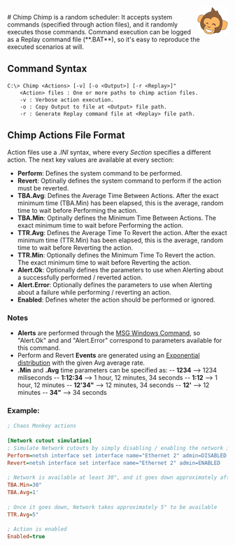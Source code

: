 <img src="https://raw.githubusercontent.com/alexmera88/MonkeyCrew/master/Chimp/Res/LogoSmall.png" alt="Chimp Logo" style="float:right;" />
</p>
# Chimp
Chimp is a random scheduler: It accepts system commands (specified through action files), and it randomly executes those commands. Command execution can be logged as a Replay command file (**.BAT**), so it's easy to reproduce the executed scenarios at will.

## Command Syntax
    C:\> Chimp <Actions> [-v] [-o <Output>] [-r <Replay>]"
		<Action> files : One or more paths to chimp action files.
		-v : Verbose action execution.
		-o : Copy Output to file at <Output> file path.
		-r : Generate Replay command file at <Replay> file path.

## Chimp Actions File Format
Action files use a *.INI* syntax, where every *Section* specifies a different action. The next key values are available at every section:
- **Perform**: Defines the system command to be performed.
- **Revert**: Optinally defines the system command to perform if the action must be reverted.
- **TBA.Avg**: Defines the Average Time Between Actions. After the exact minimum time (TBA.Min) has been elapsed, this is the average, random time to wait before Performing the action.
- **TBA.Min**: Optinally defines the Minimum Time Between Actions. The exact minimum time to wait before Performing the action.
- **TTR.Avg**: Defines the Average Time To Revert the action. After the exact minimum time (TTR.Min) has been elapsed, this is the average, random time to wait before Reverting the action.
- **TTR.Min**: Optionally defines the Minimum Time To Revert the action. The exact minimum time to wait before Reverting the action.
- **Alert.Ok**: Optionally defines the parameters to use when Alerting about a successfully performed / reverted action.
- **Alert.Error**: Optionally defines the parameters to use when Alerting about a failure while performing / reverting an action.
- **Enabled**: Defines wheter the action should be performed or ignored.

### Notes
- **Alerts** are performed through the [MSG Windows Command](https://technet.microsoft.com/en-us/library/bb490796.aspx), so  "Alert.Ok" and and "Alert.Error" correspond to parameters available for this command.
- Perform and Revert **Events** are generated using an [Exponential distribution](https://en.wikipedia.org/wiki/Exponential_distribution) with the given Avg average rate.
- **.Min** and **.Avg** time parameters can be specified as:
-- **1234** 	--> 1234 miliseconds
-- **1:12:34** 	--> 1 hour, 12 minutes, 34 seconds
-- **1:12** 	--> 1 hour, 12 minutes
-- **12'34"** 	--> 12 minutes, 34 seconds
-- **12'** 		--> 12 minutes
-- **34"** 		--> 34 seconds


### Example:
```ini
; Chaos Monkey actions

[Network cutout simulation]
; Simulate Network cutouts by simply disabling / enabling the network interface
Perform=netsh interface set interface name="Ethernet 2" admin=DISABLED
Revert=netsh interface set interface name="Ethernet 2" admin=ENABLED

; Network is available at least 30", and it goes down approximately after a 1'
TBA.Min=30"
TBA.Avg=1'

; Once it goes down, Network takes approximately 5" to be available
TTR.Avg=5"

; Action is enabled
Enabled=true
```

